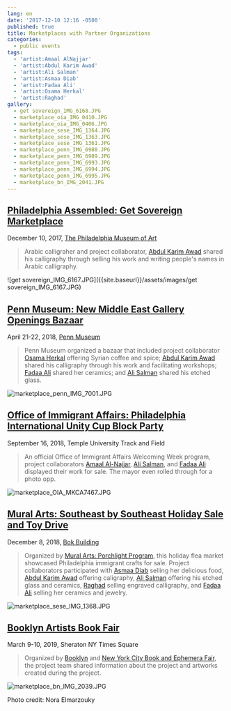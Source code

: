 ```yaml
---
lang: en
date: '2017-12-10 12:16 -0500'
published: true
title: Marketplaces with Partner Organizations
categories:
  - public events
tags:
  - 'artist:Amaal AlNajjar'
  - 'artist:Abdul Karim Awad'
  - 'artist:Ali Salman'
  - 'artist:Asmaa Diab'
  - 'artist:Fadaa Ali'
  - 'artist:Osama Herkal'
  - 'artist:Raghad'
gallery:
  - get sovereign_IMG_6168.JPG
  - marketplace_oia_IMG_0410.JPG
  - marketplace_oia_IMG_0406.JPG
  - marketplace_sese_IMG_1364.JPG
  - marketplace_sese_IMG_1363.JPG
  - marketplace_sese_IMG_1361.JPG
  - marketplace_penn_IMG_6988.JPG
  - marketplace_penn_IMG_6989.JPG
  - marketplace_penn_IMG_6993.JPG
  - marketplace_penn_IMG_6994.JPG
  - marketplace_penn_IMG_6995.JPG
  - marketplace_bn_IMG_2041.JPG
---
```

## **[Philadelphia Assembled: Get Sovereign Marketplace](https://www.facebook.com/events/perelman-building/get-sovereign-holiday-marketplace-and-giving-festival/1790307754602666/)**

December 10, 2017, [The Philadelphia Museum of Art](https://philamuseum.org/)

> Arabic calligraher and project collaborator, [Abdul Karim Awad](http://fps.swarthmore.edu/artist-abdul-karim-awad/) shared his calligraphy through selling his work and writing people's names in Arabic calligraphy. 

![get sovereign_IMG_6167.JPG]({{site.baseurl}}/assets/images/get sovereign_IMG_6167.JPG)



## **[Penn Museum: New Middle East Gallery Openings Bazaar](https://www.uwishunu.com/2018/04/new-middle-east-galleries-open-giant-festival-penn-museum-april-21-22/)**

April 21-22, 2018, [Penn Museum](https://www.penn.museum/)

> Penn Museum organized a bazaar that included project collaborator [Osama Herkal](http://fps.swarthmore.edu/artist-osama-herkal/) offering Syrian coffee and spice; [Abdul Karim Awad](http://fps.swarthmore.edu/artist-abdul-karim-awad/) shared his calligraphy through his work and facilitating workshops; [Fadaa Ali](http://fps.swarthmore.edu/artist-fadaa-ali/) shared her ceramics; and [Ali Salman](http://fps.swarthmore.edu/artist-ali-salman/) shared his etched glass.

![marketplace_penn_IMG_7001.JPG]({{site.baseurl}}/marketplace_penn_IMG_7001.JPG)



## **[Office of Immigrant Affairs: Philadelphia International Unity Cup Block Party](https://www.phila.gov/spotlight/welcoming-week-2018/)**

September 16, 2018, Temple University Track and Field

> An official Office of Immigrant Affairs Welcoming Week program, project collaborators [Amaal Al-Najjar](http://fps.swarthmore.edu/artist-amaal-alnajjar/), [Ali Salman](http://fps.swarthmore.edu/artist-ali-salman/), and [Fadaa Ali](http://fps.swarthmore.edu/artist-fadaa-ali/) displayed their work for sale. The mayor even rolled through for a photo opp.

![marketplace_OIA_MKCA7467.JPG]({{site.baseurl}}/assets/images/marketplace_OIA_MKCA7467.JPG)



## **[Mural Arts: Southeast by Southeast Holiday Sale and Toy Drive](https://www.facebook.com/events/171252370490104/)**

December 8, 2018, [Bok Building](https://www.buildingbok.com/)

> Organized by [Mural Arts: Porchlight Program](https://www.muralarts.org/program/porch-light/), this holiday flea market showcased Philadelphia immigrant crafts for sale. Project collaborators participated with [Asmaa Diab](http://fps.swarthmore.edu/artist-asmaa-diab/) selling her delicious food, [Abdul Karim Awad](http://fps.swarthmore.edu/artist-abdul-karim-awad/) offering caligraphy, [Ali Salman](http://fps.swarthmore.edu/artist-ali-salman/) offering his etched glass and ceramics, [Raghad](http://fps.swarthmore.edu/artist-raghad-samir/) selling engraved calligraphy, and [Fadaa Ali](http://fps.swarthmore.edu/artist-fadaa-ali/) selling her ceramics and jewelry.

![marketplace_sese_IMG_1368.JPG]({{site.baseurl}}/assets/images/marketplace_sese_IMG_1368.JPG)



## **[Booklyn Artists Book Fair](https://www.facebook.com/events/2205922126297008/)**

March 9-10, 2019, Sheraton NY Times Square

> Organized by [Booklyn](http://booklyn.org/) and [New York City Book and Ephemera Fair](https://www.bookandpaperfairs.com/nyc-book-and-ephemera-fair), the project team shared information about the project and artworks created during the project.

![marketplace_bn_IMG_2039.JPG]({{site.baseurl}}/assets/images/marketplace_bn_IMG_2039.JPG)


Photo credit: Nora Elmarzouky